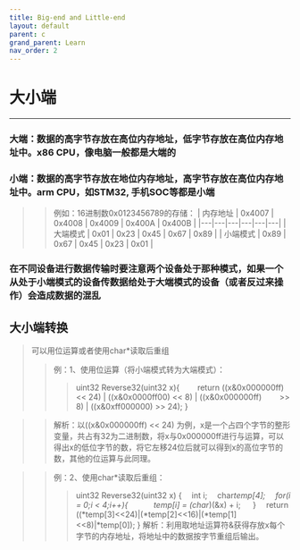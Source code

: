 ```yaml
---
title: Big-end and Little-end
layout: default
parent: c
grand_parent: Learn
nav_order: 2
---
```


# 大小端

---

### **大端**：数据的高字节存放在高位内存地址，低字节存放在高位内存地址中。x86 CPU，像电脑一般都是大端的

### **小端**：数据的高字节存放在地位内存地址，高字节存放在高位内存地址中。arm CPU，如STM32, 手机SOC等都是小端

>> 例如：16进制数0x0123456789的存储：
>> | 内存地址 | 0x4007 | 0x4008 | 0x4009 | 0x400A | 0x400B |
>>|---|---|---|---|---|---|
>> | 大端模式 | 0x01 | 0x23 | 0x45 | 0x67 | 0x89 |
>> | 小端模式 | 0x89 | 0x67 | 0x45 | 0x23 | 0x01 |

### 在不同设备进行数据传输时要注意两个设备处于那种模式，如果一个从处于小端模式的设备传数据给处于大端模式的设备（或者反过来操作）会造成数据的混乱

## **大小端转换**

>可以用位运算或者使用char*读取后重组
>>例：1、使用位运算（将小端模式转为大端模式）：
>>>uint32 Reverse32(uint32 x){
&emsp;&emsp;return ((x&0x000000ff) << 24) | ((x&0x0000ff00) << 8) | ((x&0x000000ff) &emsp;&emsp;>> 8) | ((x&0xff000000) >> 24);
}

>>解析：以((x&0x000000ff) << 24) 为例，x是一个占四个字节的整形变量，共占有32为二进制数，将x与0x000000ff进行与运算，可以得出x的低位字节的数，将它左移24位后就可以得到x的高位字节的数，其他的位运算与此同理。

>>例：2、使用char*读取后重组：
>>>uint32 Reverse32(uint32 x)
{
&emsp;int i;
&emsp;char*temp[4];
&emsp;for(i = 0;i < 4;i++){
&emsp;&emsp;&emsp;temp[i] = (char*)(&x) + i;
&emsp; }
 &emsp;return ((*temp\[3\]<<24)|(\*temp\[2\]<<16)|(\*temp\[1\]<<8)|\*temp\[0\]);
}
>>解析：利用取地址运算符&获得存放x每个字节的内存地址，将地址中的数据按字节重组后输出。
